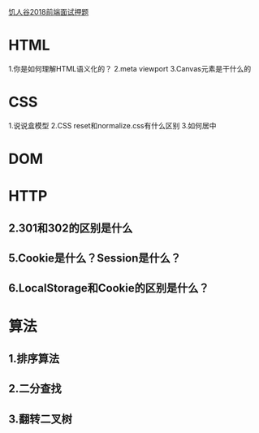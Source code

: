 [饥人谷2018前端面试押题](https://zhuanlan.zhihu.com/p/34536462)

# HTML #
1.你是如何理解HTML语义化的？
2.meta viewport
3.Canvas元素是干什么的

# CSS #
1.说说盒模型
2.CSS reset和normalize.css有什么区别
3.如何居中


# DOM #


# HTTP #
## 2.301和302的区别是什么 ##
## 5.Cookie是什么？Session是什么？ ##
## 6.LocalStorage和Cookie的区别是什么？ ##




# 算法 #
## 1.排序算法 ##
## 2.二分查找 ##
## 3.翻转二叉树 ##